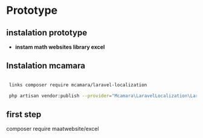 # Prototype

## instalation prototype

- **instam math websites library excel**

## Instalation mcamara

```bash

 links composer require mcamara/laravel-localization

 php artisan vendor:publish --provider="Mcamara\LaravelLocalization\LaravelLocalizationServiceProvider"

```

## first step
composer require maatwebsite/excel